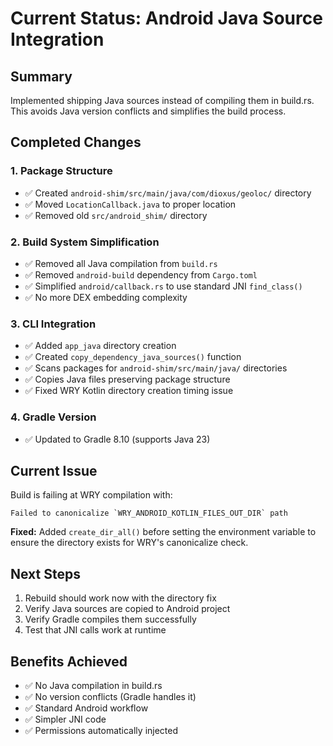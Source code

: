 # Current Status: Android Java Source Integration

## Summary

Implemented shipping Java sources instead of compiling them in build.rs. This avoids Java version conflicts and simplifies the build process.

## Completed Changes

### 1. Package Structure
- ✅ Created `android-shim/src/main/java/com/dioxus/geoloc/` directory
- ✅ Moved `LocationCallback.java` to proper location
- ✅ Removed old `src/android_shim/` directory

### 2. Build System Simplification
- ✅ Removed all Java compilation from `build.rs`
- ✅ Removed `android-build` dependency from `Cargo.toml`
- ✅ Simplified `android/callback.rs` to use standard JNI `find_class()`
- ✅ No more DEX embedding complexity

### 3. CLI Integration
- ✅ Added `app_java` directory creation
- ✅ Created `copy_dependency_java_sources()` function
- ✅ Scans packages for `android-shim/src/main/java/` directories
- ✅ Copies Java files preserving package structure
- ✅ Fixed WRY Kotlin directory creation timing issue

### 4. Gradle Version
- ✅ Updated to Gradle 8.10 (supports Java 23)

## Current Issue

Build is failing at WRY compilation with:
```
Failed to canonicalize `WRY_ANDROID_KOTLIN_FILES_OUT_DIR` path
```

**Fixed:** Added `create_dir_all()` before setting the environment variable to ensure the directory exists for WRY's canonicalize check.

## Next Steps

1. Rebuild should work now with the directory fix
2. Verify Java sources are copied to Android project
3. Verify Gradle compiles them successfully
4. Test that JNI calls work at runtime

## Benefits Achieved

- ✅ No Java compilation in build.rs
- ✅ No version conflicts (Gradle handles it)
- ✅ Standard Android workflow
- ✅ Simpler JNI code
- ✅ Permissions automatically injected
